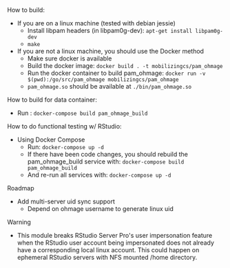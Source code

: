 How to build:
  - If you are on a linux machine (tested with debian jessie)
    - Install libpam headers (in libpam0g-dev): `apt-get install libpam0g-dev`
    - `make`
  - If you are not a linux machine, you should use the Docker method
    - Make sure docker is available
    - Build the docker image: `docker build . -t mobilizingcs/pam_ohmage`
    - Run the docker container to build pam_ohmage: `docker run -v $(pwd):/go/src/pam_ohmage mobilizingcs/pam_ohmage`
    - `pam_ohmage.so` should be available at `./bin/pam_ohmage.so`

How to build for data container:
  - Run : `docker-compose build pam_ohmage_build`

How to do functional testing w/ RStudio:

  - Using Docker Compose
    - Run: `docker-compose up -d`
    - If there have been code changes, you should rebuild the pam_ohmage_build service with:
        `docker-compose build pam_ohmage_build`
    - And re-run all services with: `docker-compose up -d`

Roadmap
  - Add multi-server uid sync support
    - Depend on ohmage username to generate linux uid

Warning
  - This module breaks RStudio Server Pro's user impersonation feature when the
RStudio user account being impersonated does not already have a corresponding local
linux account. This could happen on ephemeral RStudio servers with NFS mounted /home
directory.